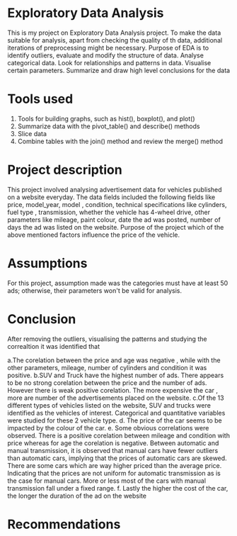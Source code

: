 # Exploratory Data Analysis

This is my project on Exploratory Data Analysis project. To make the data suitable for analysis, apart from checking the quality of th data, additional iterations of preprocessing might be necessary.
Purpose of EDA is to identify outliers, evaluate and modify the structure of data. Analyse categorical data. Look for relationships and patterns in data. Visualise certain parameters. Summarize and draw high level conclusions for the data

# Tools used
1. Tools for building graphs, such as hist(), boxplot(), and plot()
2. Summarize data with the pivot_table() and describe() methods
3. Slice data 
4. Combine tables with the join() method and review the merge() method

# Project description

This project involved analysing advertisement data for vehicles published on a website everyday. The data fields included the following fields like price, model_year, model , condition, technical specifications like cylinders, fuel type , transmission, whether the vehicle has 4-wheel drive, other parameters like mileage, paint colour, date the ad was posted, number of days the ad was listed on the website. Purpose of the project which of the above mentioned factors influence the price of the vehicle. 

# Assumptions
For this project, assumption made was the categories must have at least 50 ads; otherwise, their parameters won't be valid for analysis.

# Conclusion
After removing the outliers, visualising the patterns and studying the correaltion it was identified that 

a.The corelation between the price and age was negative , while with the other parameters, mileage, number of cylinders and condition it was positive.
b.SUV and Truck have the highest number of ads. There appears to be no strong corelation between the price and the number of ads. However there is weak positive corelation. The more expensive the car , more are number of the advertisements placed on the website. 
c.Of the 13 different types of vehicles listed on the website, SUV and trucks were identified as the vehicles of interest. Categorical and quantitative variables were studied for these 2 vehicle type.
d. The price of the car seems to be impacted by the colour of the car. 
e. Some obvious correlations were observed. There is a positive corelation between mileage and condition with price whereas for age the corelation is negative. Between automatic and manual transmission, it is observed that manual cars have fewer outliers than automatic cars, implying that the prices of automatic cars are skewed. There are some cars which are way higher priced than the average price. Indicating that the prices are not uniform for automatic transmission as is the case for manual cars. More or less most of the cars with manual transmission fall under a fixed range.
f. Lastly the higher the cost of the car, the longer the duration of the ad on the website  


# Recommendations
